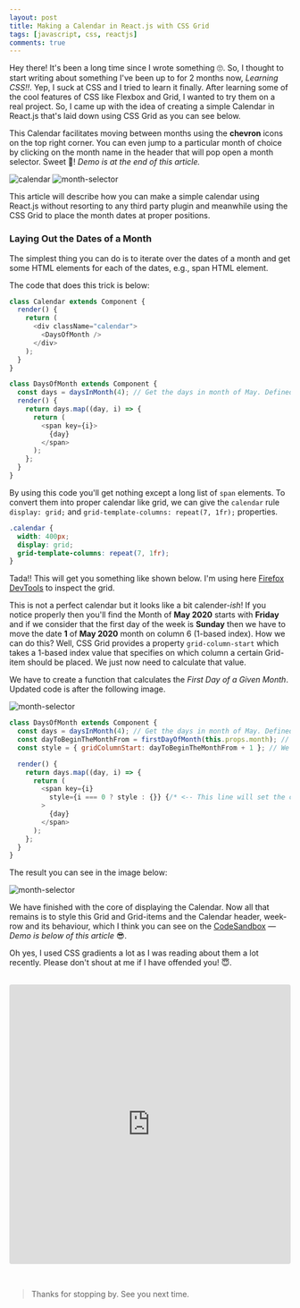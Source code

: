 ```yaml
---
layout: post
title: Making a Calendar in React.js with CSS Grid
tags: [javascript, css, reactjs]
comments: true
---
```


Hey there! It's been a long time since I wrote something 🙄. So, I thought to start writing about something I've been up to for 2 months now, *Learning CSS!!*. Yep, I suck at CSS and I tried to learn it finally. After learning some of the cool features of CSS like Flexbox and Grid, I wanted to try them on a real project. So, I came up with the idea of creating a simple Calendar in React.js that's laid down using CSS Grid as you can see below.

This Calendar facilitates moving between months using the **chevron** icons on the top right corner. You can even jump to a particular month of choice by clicking on the month name in the header that will pop open a month selector. Sweet 🥳! *Demo is at the end of this article.*

![calendar](/assets/img/react-calendar-css-grid/calendar.png)
![month-selector](/assets/img/react-calendar-css-grid/month-selector.png)

This article will describe how you can make a simple calendar using React.js without resorting to any third party plugin and meanwhile using the CSS Grid to place the month dates at proper positions. 


### Laying Out the Dates of a Month

The simplest thing you can do is to iterate over the dates of a month and get some HTML elements for each of the dates, e.g., span HTML element.

The code that does this trick is below:

~~~js
class Calendar extends Component {
  render() {
    return (
      <div className="calendar">
        <DaysOfMonth />
      </div>
    );
  }
}

class DaysOfMonth extends Component {
  const days = daysInMonth(4); // Get the days in month of May. Defined inside date.js file.
  render() {
    return days.map((day, i) => {
      return (
        <span key={i}>
          {day}
        </span>
      );
    };
  }
}
~~~

By using this code you'll get nothing except a long list of `span` elements. To convert them into proper calendar like grid, we can give the `calendar` rule `display: grid;` and `grid-template-columns: repeat(7, 1fr);` properties.

~~~css
.calendar {
  width: 400px;
  display: grid;
  grid-template-columns: repeat(7, 1fr);
}
~~~

Tada!! This will get you something like shown below. I'm using here [Firefox DevTools](https://developer.mozilla.org/en-US/docs/Tools) to inspect the grid.

This is not a perfect calendar but it looks like a bit calender-*ish*! If you notice properly then you'll find the Month of **May 2020** starts with **Friday** and if we consider that the first day of the week is **Sunday** then we have to move the date **1** of **May 2020** month on column 6 (1-based index). How we can do this? Well, CSS Grid provides a property `grid-column-start` which takes a 1-based index value that specifies on which column a certain Grid-item should be placed. We just now need to calculate that value.

We have to create a function that calculates the *First Day of a Given Month*. Updated code is after the following image.

![month-selector](/assets/img/react-calendar-css-grid/skeleton.png)

~~~js
class DaysOfMonth extends Component {
  const days = daysInMonth(4); // Get the days in month of May. Defined inside date.js file.
  const dayToBeginTheMonthFrom = firstDayOfMonth(this.props.month); // Get the first day of a given month. Defined inside date.js file.
  const style = { gridColumnStart: dayToBeginTheMonthFrom + 1 }; // We are adjusting here for the 1-based index that the CSS Grid expects.

  render() { 
    return days.map((day, i) => {
      return (
        <span key={i} 
          style={i === 0 ? style : {}} {/* <-- This line will set the correct column. */}
        >
          {day}
        </span>
      );
    };
  }
}
~~~

The result you can see in the image below:

![month-selector](/assets/img/react-calendar-css-grid/skeleton-2.png)

We have finished with the core of displaying the Calendar. Now all that remains is to style this Grid and Grid-items and the Calendar header, week-row and its behaviour, which I think you can see on the [CodeSandbox](https://codesandbox.io/s/react-calendar-tmriy) &mdash; *Demo is below of this article* 😎.

Oh yes, I used CSS gradients a lot as I was reading about them a lot recently. Please don't shout at me if I have offended you! 😇.

<br>
<iframe
     src="https://codesandbox.io/embed/react-calendar-tmriy?fontsize=14&hidenavigation=1&theme=dark&view=preview"
     style="width:100%; height:500px; border:0; border-radius: 4px; overflow:hidden;"
     title="react-calendar"
     allow="accelerometer; ambient-light-sensor; camera; encrypted-media; geolocation; gyroscope; hid; microphone; midi; payment; usb; vr; xr-spatial-tracking"
     sandbox="allow-forms allow-modals allow-popups allow-presentation allow-same-origin allow-scripts"
   ></iframe>

&nbsp;

>Thanks for stopping by. See you next time.
